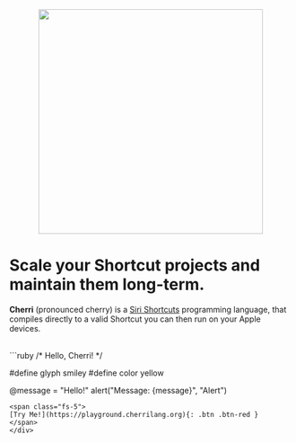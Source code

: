<div style="text-align: center">
  <img src="https://github.com/electrikmilk/cherrilang.org/assets/4368524/70975782-10d5-4ee0-a69f-00dc74443ffc" width="400px"/>
</div>

# Scale your Shortcut projects and maintain them long-term.

**Cherri** (pronounced cherry) is a [Siri Shortcuts](https://apps.apple.com/us/app/shortcuts/id915249334) programming language, that compiles directly to a valid Shortcut you can then run on your Apple devices.

<br/>

<div class="code-example" markdown="1">
```ruby
/* Hello, Cherri! */

#define glyph smiley
#define color yellow

@message = "Hello!"
alert("Message: {message}", "Alert")
```
<span class="fs-5">
[Try Me!](https://playground.cherrilang.org){: .btn .btn-red }
</span>
</div>
